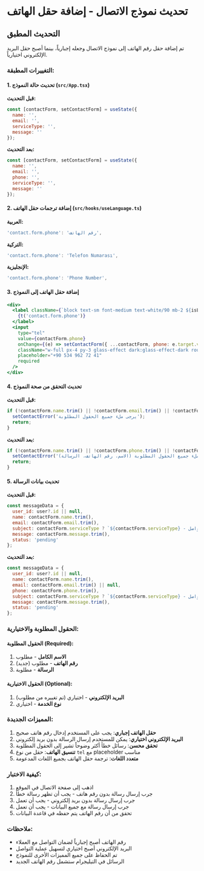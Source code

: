 # تحديث نموذج الاتصال - إضافة حقل الهاتف

## التحديث المطبق

تم إضافة حقل رقم الهاتف إلى نموذج الاتصال وجعله إجبارياً، بينما أصبح حقل البريد الإلكتروني اختيارياً.

### التغييرات المطبقة:

#### 1. تحديث حالة النموذج (`src/App.tsx`)

**قبل التحديث:**
```javascript
const [contactForm, setContactForm] = useState({
  name: '',
  email: '',
  serviceType: '',
  message: ''
});
```

**بعد التحديث:**
```javascript
const [contactForm, setContactForm] = useState({
  name: '',
  email: '',
  phone: '',
  serviceType: '',
  message: ''
});
```

#### 2. إضافة ترجمات حقل الهاتف (`src/hooks/useLanguage.ts`)

**العربية:**
```javascript
'contact.form.phone': 'رقم الهاتف',
```

**التركية:**
```javascript
'contact.form.phone': 'Telefon Numarası',
```

**الإنجليزية:**
```javascript
'contact.form.phone': 'Phone Number',
```

#### 3. إضافة حقل الهاتف إلى النموذج

```jsx
<div>
  <label className={`block text-sm font-medium text-white/90 mb-2 ${isLanguageChanging ? 'language-change-text' : ''}`}>
    {t('contact.form.phone')}
  </label>
  <input
    type="tel"
    value={contactForm.phone}
    onChange={(e) => setContactForm({ ...contactForm, phone: e.target.value })}
    className="w-full px-4 py-3 glass-effect dark:glass-effect-dark rounded-lg focus:outline-none focus:ring-2 focus:ring-caribbean-400 focus:border-transparent transition-all duration-300 text-white placeholder-white/50"
    placeholder="+90 534 962 72 41"
    required
  />
</div>
```

#### 4. تحديث التحقق من صحة النموذج

**قبل التحديث:**
```javascript
if (!contactForm.name.trim() || !contactForm.email.trim() || !contactForm.message.trim()) {
  setContactError('يرجى ملء جميع الحقول المطلوبة');
  return;
}
```

**بعد التحديث:**
```javascript
if (!contactForm.name.trim() || !contactForm.phone.trim() || !contactForm.message.trim()) {
  setContactError('يرجى ملء جميع الحقول المطلوبة (الاسم، رقم الهاتف، الرسالة)');
  return;
}
```

#### 5. تحديث بيانات الرسالة

**قبل التحديث:**
```javascript
const messageData = {
  user_id: user?.id || null,
  name: contactForm.name.trim(),
  email: contactForm.email.trim(),
  subject: contactForm.serviceType ? `${contactForm.serviceType} - طلب خدمة` : 'رسالة تواصل',
  message: contactForm.message.trim(),
  status: 'pending'
};
```

**بعد التحديث:**
```javascript
const messageData = {
  user_id: user?.id || null,
  name: contactForm.name.trim(),
  email: contactForm.email.trim() || null,
  phone: contactForm.phone.trim(),
  subject: contactForm.serviceType ? `${contactForm.serviceType} - طلب خدمة` : 'رسالة تواصل',
  message: contactForm.message.trim(),
  status: 'pending'
};
```

### الحقول المطلوبة والاختيارية:

#### الحقول المطلوبة (Required):
1. **الاسم الكامل** - مطلوب
2. **رقم الهاتف** - مطلوب (جديد)
3. **الرسالة** - مطلوبة

#### الحقول الاختيارية (Optional):
1. **البريد الإلكتروني** - اختياري (تم تغييره من مطلوب)
2. **نوع الخدمة** - اختياري

### المميزات الجديدة:

1. **حقل الهاتف إجباري**: يجب على المستخدم إدخال رقم هاتف صحيح
2. **البريد الإلكتروني اختياري**: يمكن للمستخدم إرسال الرسالة بدون بريد إلكتروني
3. **تحقق محسن**: رسائل خطأ أكثر وضوحاً تشير إلى الحقول المطلوبة
4. **تنسيق الهاتف**: حقل من نوع `tel` مع placeholder مناسب
5. **متعدد اللغات**: ترجمة حقل الهاتف بجميع اللغات المدعومة

### كيفية الاختبار:

1. اذهب إلى صفحة الاتصال في الموقع
2. جرب إرسال رسالة بدون رقم هاتف - يجب أن تظهر رسالة خطأ
3. جرب إرسال رسالة بدون بريد إلكتروني - يجب أن تعمل
4. جرب إرسال رسالة مع جميع البيانات - يجب أن تعمل
5. تحقق من أن رقم الهاتف يتم حفظه في قاعدة البيانات

### ملاحظات:

- رقم الهاتف أصبح إجبارياً لضمان التواصل مع العملاء
- البريد الإلكتروني أصبح اختياري لتسهيل عملية التواصل
- تم الحفاظ على جميع المميزات الأخرى للنموذج
- الرسائل في التيليجرام ستشمل رقم الهاتف الجديد
